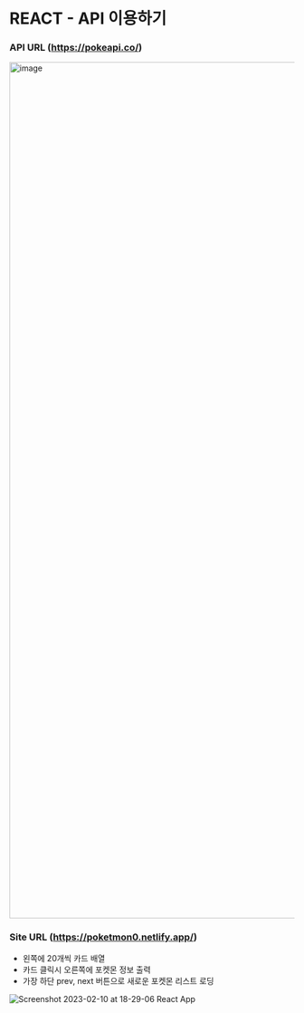 # REACT - API 이용하기

### API URL (https://pokeapi.co/)

<img width="1512" alt="image" src="https://user-images.githubusercontent.com/110226420/218090394-b0ec48f8-d548-4485-a628-fde02c7d6ba2.png">



### Site URL (https://poketmon0.netlify.app/)
- 왼쪽에 20개씩 카드 배열
- 카드 클릭시 오른쪽에 포켓몬 정보 출력
- 가장 하단 prev, next 버튼으로 새로운 포켓몬 리스트 로딩

![Screenshot 2023-02-10 at 18-29-06 React App](https://user-images.githubusercontent.com/110226420/218056317-d1383b85-e149-4b01-b8c0-81ca17d66de8.png)
